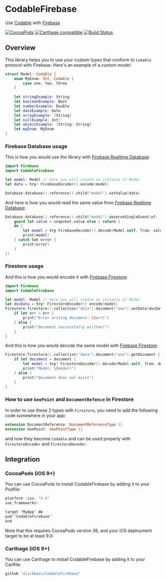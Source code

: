 # CodableFirebase
Use [Codable](https://developer.apple.com/documentation/swift/codable) with [Firebase](https://firebase.google.com)

[![CocoaPods](https://img.shields.io/cocoapods/p/CodableFirebase.svg)]()
[![Carthage compatible](https://img.shields.io/badge/Carthage-compatible-4BC51D.svg?style=flat)](https://github.com/Carthage/Carthage) 
[![Build Status](https://travis-ci.org/alickbass/CodableFirebase.svg?branch=master)](https://travis-ci.org/alickbass/CodableFirebase)

## Overview

This library helps you to use your custom types that conform to `Codable` protocol with Firebase. Here's an example of a custom model:

```swift
struct Model: Codable {
    enum MyEnum: Int, Codable {
        case one, two, three
    }
    
    let stringExample: String
    let booleanExample: Bool
    let numberExample: Double
    let dateExample: Date
    let arrayExample: [String]
    let nullExample: Int?
    let objectExample: [String: String]
    let myEnum: MyEnum
}
```

### Firebase Database usage

This is how you would use the library with [Firebase Realtime Database](https://firebase.google.com/products/realtime-database/):

```swift
import Firebase
import CodableFirebase

let model: Model // here you will create an instance of Model
let data = try! FirebaseEncoder().encode(model)

Database.database().reference().child("model").setValue(data)
```

And here is how you would read the same value from [Firebase Realtime Database](https://firebase.google.com/products/realtime-database/):

```swift
Database.database().reference().child("model").observeSingleEvent(of: .value, with: { (snapshot) in
    guard let value = snapshot.value else { return }
    do {
        let model = try FirebaseDecoder().decode(Model.self, from: value)
        print(model)
    } catch let error {
        print(error)
    }
})
```

### Firestore usage

And this is how you would encode it with [Firebase Firestore](https://firebase.google.com/products/firestore/):

```swift
import Firebase
import CodableFirebase

let model: Model // here you will create an instance of Model
let docData = try! FirestoreEncoder().encode(model)
Firestore.firestore().collection("data").document("one").setData(docData) { err in
    if let err = err {
        print("Error writing document: \(err)")
    } else {
        print("Document successfully written!")
    }
}
```

And this is how you would decode the same model with [Firebase Firestore](https://firebase.google.com/products/firestore/):

```swift
Firestore.firestore().collection("data").document("one").getDocument { (document, error) in
    if let document = document {
        let model = try! FirestoreDecoder().decode(Model.self, from: document.data())
        print("Model: \(model)")
    } else {
        print("Document does not exist")
    }
}
```

### How to use `GeoPoint` and `DocumentRefence` in Firestore

In order to use these 2 types with `Firestore`, you need to add the following code somewhere in your app:

```swift
extension DocumentReference: DocumentReferenceType {}
extension GeoPoint: GeoPointType {}
```

and now they become `Codable` and can be used properly with `FirestoreEncoder` and `FirestoreDecoder`.

## Integration

### CocoaPods (iOS 9+)

You can use CocoaPods to install CodableFirebase by adding it to your Podfile:

```swift
platform :ios, '9.0'
use_frameworks!

target 'MyApp' do
pod 'CodableFirebase'
end
```

Note that this requires CocoaPods version 36, and your iOS deployment target to be at least 9.0:

### Carthage (iOS 9+)

You can use Carthage to install CodableFirebase by adding it to your Cartfile:

```swift
github "alickbass/CodableFirebase"
```
